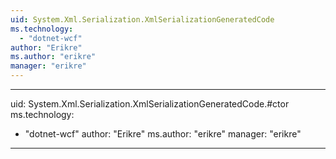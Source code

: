 ```yaml
---
uid: System.Xml.Serialization.XmlSerializationGeneratedCode
ms.technology: 
  - "dotnet-wcf"
author: "Erikre"
ms.author: "erikre"
manager: "erikre"
---
```


---
uid: System.Xml.Serialization.XmlSerializationGeneratedCode.#ctor
ms.technology: 
  - "dotnet-wcf"
author: "Erikre"
ms.author: "erikre"
manager: "erikre"
---
